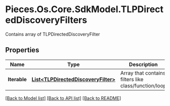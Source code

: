 # Pieces.Os.Core.SdkModel.TLPDirectedDiscoveryFilters
Contains array of TLPDirectedDiscoveryFilter

## Properties

Name | Type | Description | Notes
------------ | ------------- | ------------- | -------------
**Iterable** | [**List&lt;TLPDirectedDiscoveryFilter&gt;**](TLPDirectedDiscoveryFilter.md) | Array that contains filters like class/function/loop | 

[[Back to Model list]](../README.md#documentation-for-models) [[Back to API list]](../README.md#documentation-for-api-endpoints) [[Back to README]](../README.md)

